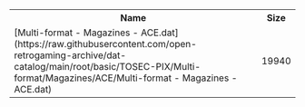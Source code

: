 <table>
<tr><th>Name</th><th>Size</th></tr>
<tr><td>[Multi-format - Magazines - ACE.dat](https://raw.githubusercontent.com/open-retrogaming-archive/dat-catalog/main/root/basic/TOSEC-PIX/Multi-format/Magazines/ACE/Multi-format - Magazines - ACE.dat)</td><td>19940</td></tr>
</table>
